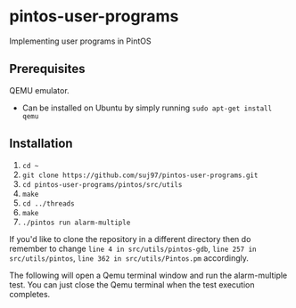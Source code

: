 # pintos-user-programs
Implementing user programs in PintOS

## Prerequisites 
QEMU emulator.
- Can be installed on Ubuntu by simply running `sudo apt-get install qemu`

## Installation
1. `cd ~`
2. `git clone https://github.com/suj97/pintos-user-programs.git`
3. `cd pintos-user-programs/pintos/src/utils`
4. `make`
5. `cd ../threads`
6. `make`
7. `./pintos run alarm-multiple`

If you'd like to clone the repository in a different directory then do remember to change `line 4 in src/utils/pintos-gdb`, `line 257 in src/utils/pintos`, `line 362 in src/utils/Pintos.pm` accordingly.

The following will open a Qemu terminal window and run the alarm-multiple test. You can just close the Qemu terminal when the test execution completes.
